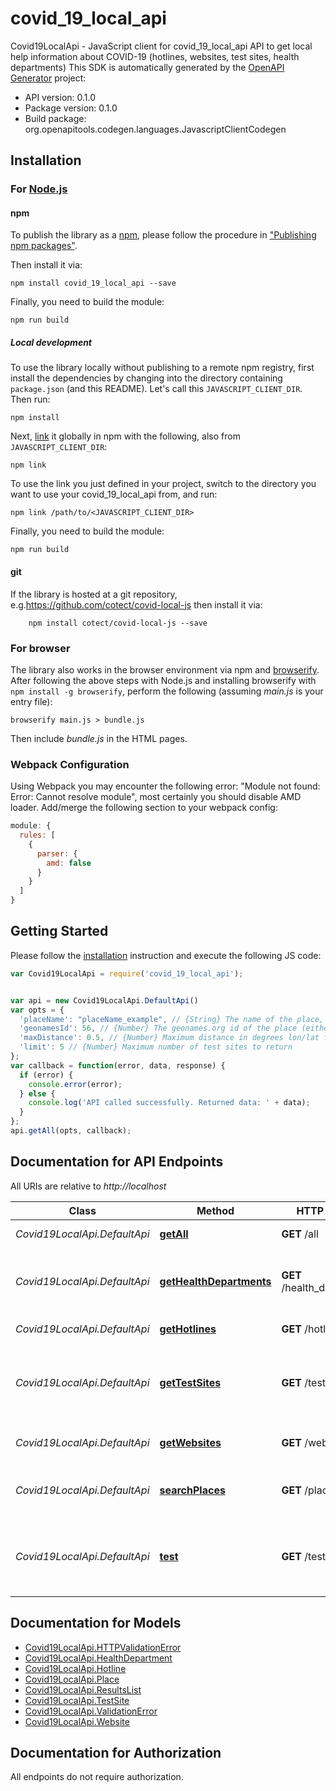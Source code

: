 # covid_19_local_api

Covid19LocalApi - JavaScript client for covid_19_local_api
API to get local help information about COVID-19 (hotlines, websites, test sites, health departments)
This SDK is automatically generated by the [OpenAPI Generator](https://openapi-generator.tech) project:

- API version: 0.1.0
- Package version: 0.1.0
- Build package: org.openapitools.codegen.languages.JavascriptClientCodegen

## Installation

### For [Node.js](https://nodejs.org/)

#### npm

To publish the library as a [npm](https://www.npmjs.com/), please follow the procedure in ["Publishing npm packages"](https://docs.npmjs.com/getting-started/publishing-npm-packages).

Then install it via:

```shell
npm install covid_19_local_api --save
```

Finally, you need to build the module:

```shell
npm run build
```

##### Local development

To use the library locally without publishing to a remote npm registry, first install the dependencies by changing into the directory containing `package.json` (and this README). Let's call this `JAVASCRIPT_CLIENT_DIR`. Then run:

```shell
npm install
```

Next, [link](https://docs.npmjs.com/cli/link) it globally in npm with the following, also from `JAVASCRIPT_CLIENT_DIR`:

```shell
npm link
```

To use the link you just defined in your project, switch to the directory you want to use your covid_19_local_api from, and run:

```shell
npm link /path/to/<JAVASCRIPT_CLIENT_DIR>
```

Finally, you need to build the module:

```shell
npm run build
```

#### git

If the library is hosted at a git repository, e.g.https://github.com/cotect/covid-local-js
then install it via:

```shell
    npm install cotect/covid-local-js --save
```

### For browser

The library also works in the browser environment via npm and [browserify](http://browserify.org/). After following
the above steps with Node.js and installing browserify with `npm install -g browserify`,
perform the following (assuming *main.js* is your entry file):

```shell
browserify main.js > bundle.js
```

Then include *bundle.js* in the HTML pages.

### Webpack Configuration

Using Webpack you may encounter the following error: "Module not found: Error:
Cannot resolve module", most certainly you should disable AMD loader. Add/merge
the following section to your webpack config:

```javascript
module: {
  rules: [
    {
      parser: {
        amd: false
      }
    }
  ]
}
```

## Getting Started

Please follow the [installation](#installation) instruction and execute the following JS code:

```javascript
var Covid19LocalApi = require('covid_19_local_api');


var api = new Covid19LocalApi.DefaultApi()
var opts = {
  'placeName': "placeName_example", // {String} The name of the place, e.g. a city, neighborhood, state (either place_name or geonames_id must be provided)
  'geonamesId': 56, // {Number} The geonames.org id of the place (either place_name or geonames_id must be provided)
  'maxDistance': 0.5, // {Number} Maximum distance in degrees lon/lat for test sites
  'limit': 5 // {Number} Maximum number of test sites to return
};
var callback = function(error, data, response) {
  if (error) {
    console.error(error);
  } else {
    console.log('API called successfully. Returned data: ' + data);
  }
};
api.getAll(opts, callback);

```

## Documentation for API Endpoints

All URIs are relative to *http://localhost*

Class | Method | HTTP request | Description
------------ | ------------- | ------------- | -------------
*Covid19LocalApi.DefaultApi* | [**getAll**](docs/DefaultApi.md#getAll) | **GET** /all | Get all items for a place
*Covid19LocalApi.DefaultApi* | [**getHealthDepartments**](docs/DefaultApi.md#getHealthDepartments) | **GET** /health_departments | Get responsible health departments for a place
*Covid19LocalApi.DefaultApi* | [**getHotlines**](docs/DefaultApi.md#getHotlines) | **GET** /hotlines | Get hotlines for a place
*Covid19LocalApi.DefaultApi* | [**getTestSites**](docs/DefaultApi.md#getTestSites) | **GET** /test_sites | Get nearby test sites for a place (sorted by distance to place)
*Covid19LocalApi.DefaultApi* | [**getWebsites**](docs/DefaultApi.md#getWebsites) | **GET** /websites | Get websites for a place
*Covid19LocalApi.DefaultApi* | [**searchPlaces**](docs/DefaultApi.md#searchPlaces) | **GET** /places | Search for places via free-form query
*Covid19LocalApi.DefaultApi* | [**test**](docs/DefaultApi.md#test) | **GET** /test | Shows all entries for Berlin Mitte (redirects to /all endpoint)


## Documentation for Models

 - [Covid19LocalApi.HTTPValidationError](docs/HTTPValidationError.md)
 - [Covid19LocalApi.HealthDepartment](docs/HealthDepartment.md)
 - [Covid19LocalApi.Hotline](docs/Hotline.md)
 - [Covid19LocalApi.Place](docs/Place.md)
 - [Covid19LocalApi.ResultsList](docs/ResultsList.md)
 - [Covid19LocalApi.TestSite](docs/TestSite.md)
 - [Covid19LocalApi.ValidationError](docs/ValidationError.md)
 - [Covid19LocalApi.Website](docs/Website.md)


## Documentation for Authorization

All endpoints do not require authorization.

